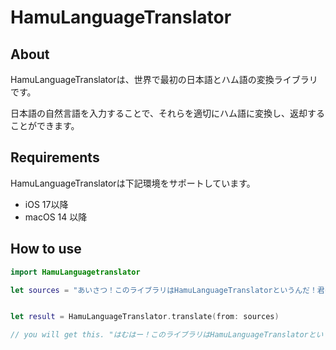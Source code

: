 # HamuLanguageTranslator

## About

HamuLanguageTranslatorは、世界で最初の日本語とハム語の変換ライブラリです。

日本語の自然言語を入力することで、それらを適切にハム語に変換し、返却することができます。


## Requirements

HamuLanguageTranslatorは下記環境をサポートしています。

- iOS 17以降
- macOS 14 以降

## How to use

```swift
import HamuLanguagetranslator

let sources = "あいさつ！このライブラリはHamuLanguageTranslatorというんだ！君の入力したテキストをハム語に変換するよ！君の素敵なアプリと協力するしてくれると嬉しい！イケてな～いなところもあるかもしれないけどうるさいいわずに盛り上がるしてくれると嬉しい！"


let result = HamuLanguageTranslator.translate(from: sources)

// you will get this. "はむはー！このライブラリはHamuLanguageTranslatorというんだ！君の入力したテキストをハム語に変換するよ！君のワンダちゅなアプリとあわせっちしてくれるとうれぴっプル！うにに～なところもあるかもしれないけどがちゃちゃいわずにドンチャカしてくれるとうれぴっプル！"
```
